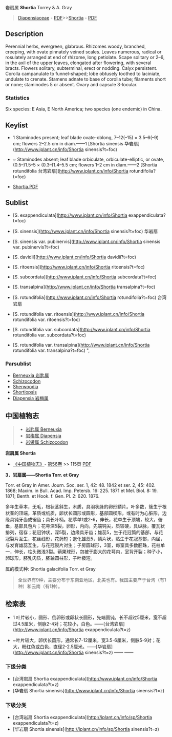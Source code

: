 岩扇属 **Shortia** Torrey & A. Gray

> [Diapensiaceae](http://www.iplant.cn/info/Diapensiaceae?t=foc) - [PDF](http://www.iplant.cn/foc/pdf/Diapensiaceae.pdf)>>[Shortia](http://www.iplant.cn/info/Shortia?t=foc) - [PDF](http://www.iplant.cn/foc/pdf/Shortia.pdf)

## Description

Perennial herbs, evergreen, glabrous. Rhizomes woody, branched, creeping, with ovate pinnately veined scales. Leaves numerous, radical or rosulately arranged at end of rhizome, long petiolate. Scape solitary or 2–6, in the axil of the upper leaves, elongated after flowering, with several bracts. Flowers solitary, subterminal, erect or nodding. Calyx persistent. Corolla campanulate to funnel-shaped; lobe obtusely toothed to laciniate, undulate to crenate. Stamens adnate to base of corolla tube; filaments short or none; staminodes 5 or absent. Ovary and capsule 3-locular.

### Statistics
Six species: E Asia, E North America; two species (one endemic) in China.


## Keylist

* 1 Staminodes present; leaf blade ovate-oblong, 7–12(–15) × 3.5–6(–9) cm; flowers 2–2.5 cm in diam.——1 [Shortia sinensis 华岩扇](http://www.iplant.cn/info/Shortia sinensis?t=foc)
* ~ Staminodes absent; leaf blade orbiculate, orbiculate-elliptic, or ovate, (0.5–)1.5–5 × (0.3–)1.4–5.5 cm; flowers 1–2 cm in diam.——2 [Shortia rotundifolia 台湾岩扇](http://www.iplant.cn/info/Shortia rotundifolia?t=foc)


* [Shortia.PDF](http://www.iplant.cn/foc/pdf/Shortia.pdf)

## Sublist

* [S.  exappendiculata](http://www.iplant.cn/info/Shortia exappendiculata?t=foc)
 
* [S.  sinensis](http://www.iplant.cn/info/Shortia sinensis?t=foc)
 华岩扇
* [S.  sinensis var. pubinervis](http://www.iplant.cn/info/Shortia sinensis var. pubinervis?t=foc)
 
* [S.  davidii](http://www.iplant.cn/info/Shortia davidii?t=foc)
 
* [S.  ritoensis](http://www.iplant.cn/info/Shortia ritoensis?t=foc)
 
* [S.  subcordata](http://www.iplant.cn/info/Shortia subcordata?t=foc)
 
* [S.  transalpina](http://www.iplant.cn/info/Shortia transalpina?t=foc)
 
* [S.  rotundifolia](http://www.iplant.cn/info/Shortia rotundifolia?t=foc)
 台湾岩扇
* [S.  rotundifolia var. ritoensis](http://www.iplant.cn/info/Shortia rotundifolia var. ritoensis?t=foc)
 
* [S.  rotundifolia var. subcordata](http://www.iplant.cn/info/Shortia rotundifolia var. subcordata?t=foc)
 
* [S.  rotundifolia var. transalpina](http://www.iplant.cn/info/Shortia rotundifolia var. transalpina?t=foc) ",

### Parsublist

* [Berneuxia  岩匙属](http://www.iplant.cn/info/Berneuxia?t=foc)
* [Schizocodon  ](http://www.iplant.cn/info/Schizocodon?t=foc)
* [Sherwoodia  ](http://www.iplant.cn/info/Sherwoodia?t=foc)
* [Shortiopsis  ](http://www.iplant.cn/info/Shortiopsis?t=foc)
* [Diapensia  岩梅属](http://www.iplant.cn/info/Diapensia?t=foc)

## 中国植物志

> * [岩匙属  Berneuxia](Berneuxia-岩匙属.md)
> * [岩梅属  Diapensia](http://www.iplant.cn/info/Diapensia?t=z)
> * [岩镜属  Schizocodon](http://www.iplant.cn/info/Schizocodon?t=z)


**岩扇属 Shortia**

* [《中国植物志》](http://www.iplant.cn/frps)- [第56卷](http://www.iplant.cn/frps/vol/56) >> 115页 [PDF](http://www.iplant.cn/frps/pdf/56/115y.pdf)


**3．岩扇属——Shortia Torr. et Gray**

Torr. et Gray in Amer. Journ. Soc. ser. 1, 42: 48. 1842 et ser. 2, 45: 402. 1868; Maxim. in Bull. Acad. Imp. Petersb. 16: 225. 1871 et Mel. Biol. 8: 19. 1871; Benth. et Hook. f. Gen. Pl. 2: 620. 1876.

多年生草本，无毛，根状茎斜生，木质，具羽状脉的卵形鳞片。叶多数，簇生于根状茎的顶端，革质或纸质，卵状长圆形或圆形，基部圆楔形，或有时为心脏形，边缘具钝牙齿或锯齿；具长叶柄。花葶单1或2-6，伸长，花单生于顶端，较大，俯垂，基部具苞片；花萼深5裂，卵形，内向，先端钝尖，质较硬，具纵脉，覆瓦状排列，宿存；花冠钟状，深5裂，边缘具牙齿；雄蕊5，生于花冠筒的基部，与花冠裂片互生，花丝线形，花药短；退化雄蕊5，鳞片状，贴生于花冠基部，内屈，与发育雄蕊互生，与花冠裂片对生；子房圆球形，3室，每室具多数胚珠，花柱单一，伸长，柱头微浅3裂。蒴果球形，包被于膨大的花萼内，室背开裂；种子小，卵球形，胚乳肉质，胚轴圆柱形，子叶极短。

属的模式种: Shortia galacifolia Torr. et Gray

> 全世界有9种，主要分布于东南亚地区，北美也有。我国主要产于台湾（有1种）和云南（有1种）。

## 检索表

* 1 叶片较小，圆形、倒卵形或卵状长圆形，先端圆钝，长不超过5厘米，宽不超过4.5厘米，侧脉2-4对；花较小，白色。——[台湾岩扇](http://www.iplant.cn/info/Shortia exappendiculata?t=z)

* ~叶片较大，卵伏长圆形，通常长7-12厘米，宽3.5-6厘米，侧脉5-9对；花大，粉红色或白色，直径2-2.5厘米。——[华岩扇](http://www.iplant.cn/info/Shortia sinensis?t=z)</td></tr><tr><td>&nbsp;——&nbsp;——&nbsp;</td></tr>
### 下级分类
* [台湾岩扇  Shortia exappendiculata](http://www.iplant.cn/info/Shortia exappendiculata?t=z)
* [华岩扇  Shortia sinensis](http://www.iplant.cn/info/Shortia sinensis?t=z)

### 下级分类
* [台湾岩扇  Shortia exappendiculata](http://iplant.cn/info/sp/Shortia exappendiculata?t=z)
* [华岩扇  Shortia sinensis](http://iplant.cn/info/sp/Shortia sinensis?t=z)
